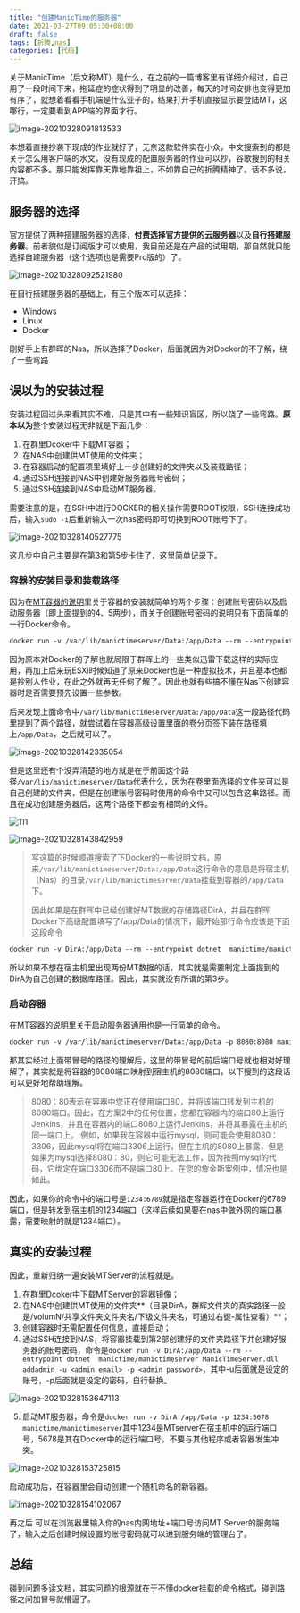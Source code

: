 ```yaml
---
title: "创建ManicTime的服务器"
date: 2021-03-27T09:05:30+08:00
draft: false
tags: [折腾,nas]
categories: [代码]
---
```


关于ManicTime（后文称MT）是什么，在之前的一篇博客里有详细介绍过，自己用了一段时间下来，拖延症的症状得到了明显的改善，每天的时间安排也变得更加有序了，就想着看看手机端是什么亚子的，结果打开手机直接显示要登陆MT，这哪行，一定要看到APP端的界面才行。
<!--more-->

![image-20210328091813533](https://30924398.xyz:6001/images/2021/03/28/image-20210328091813533.png#center)

本想着直接抄袭下现成的作业就好了，无奈这款软件实在小众，中文搜索到的都是关于怎么用客户端的水文，没有现成的配置服务器的作业可以抄，谷歌搜到的相关内容都不多。那只能发挥靠天靠地靠祖上，不如靠自己的折腾精神了。话不多说，开搞。

## 服务器的选择

官方提供了两种搭建服务器的选择，**付费选择官方提供的云服务器**以及**自行搭建服务器**。前者貌似是订阅版才可以使用，我目前还是在产品的试用期，那自然就只能选择自建服务器（这个选项也是需要Pro版的）了。

![image-20210328092521980](https://30924398.xyz:6001/images/2021/03/28/image-20210328092521980.png#center)

在自行搭建服务器的基础上，有三个版本可以选择：

+ Windows
+ Linux
+ Docker

刚好手上有群晖的Nas，所以选择了Docker，后面就因为对Docker的不了解，绕了一些弯路

## 误以为的安装过程

安装过程回过头来看其实不难，只是其中有一些知识盲区，所以饶了一些弯路。**原本以为**整个安装过程无非就是下面几步：

1. 在群里Dcoker中下载MT容器；
2. 在NAS中创建供MT使用的文件夹；
3. 在容器启动的配置项里填好上一步创建好的文件夹以及装载路径；
4. 通过SSH连接到NAS中创建好服务器账号密码；
5. 通过SSH连接到NAS中启动MT服务器。

需要注意的是，在SSH中进行DOCKER的相关操作需要ROOT权限，SSH连接成功后，输入`sudo -i`后重新输入一次nas密码即可切换到ROOT账号下了。

![image-20210328140527775](https://raw.githubusercontent.com/tsq456/picBed/master/image-20210328140527775.png#center)

这几步中自己主要是在第3和第5步卡住了，这里简单记录下。

### 容器的安装目录和装载路径

因为在[MT容器的说明](https://hub.docker.com/r/manictime/manictimeserver/)里关于容器的安装就简单的两个步骤：创建账号密码以及启动服务器（即上面提到的4、5两步），而关于创建账号密码的说明只有下面简单的一行Docker命令。

``` dockerfile
docker run -v /var/lib/manictimeserver/Data:/app/Data --rm --entrypoint dotnet  manictime/manictimeserver ManicTimeServer.dll addadmin -u <admin email> -p <admin password>
```

因为原本对Docker的了解也就局限于群晖上的一些类似迅雷下载这样的实际应用，再加上后来玩ESXi时候知道了原来Docker也是一种虚拟技术，并且基本也都是抄别人作业，在此之外就再无任何了解了。因此也就有些搞不懂在Nas下创建容器时是否需要预先设置一些参数。

后来发现上面命令中`/var/lib/manictimeserver/Data:/app/Data`这一段路径代码里提到了两个路径，就尝试着在容器高级设置里面的卷分页签下装在路径填上`/app/Data`，之后就可以了。

![image-20210328142335054](https://raw.githubusercontent.com/tsq456/picBed/master/image-20210328142335054.png#center)

但是这里还有个没弄清楚的地方就是在于前面这个路径`/var/lib/manictimeserver/Data`代表什么，因为在卷里面选择的文件夹可以是自己创建的文件夹，但是在创建账号密码时使用的命令中又可以包含这串路径。而且在成功创建服务器后，这两个路径下都会有相同的文件。

![111](https://raw.githubusercontent.com/tsq456/picBed/master/image-20210328143817392.png#center)

![image-20210328143842959](https://raw.githubusercontent.com/tsq456/picBed/master/image-20210328143842959.png#center)

> 写这篇的时候顺道搜索了下Docker的一些说明文档，原来`/var/lib/manictimeserver/Data:/app/Data`这行命令的意思是将宿主机（Nas）的目录`/var/lib/manictimeserver/Data`挂载到容器的`/app/Data`下。
>
> 因此如果是在群晖中已经创建好MT数据的存储路径DirA，并且在群晖Docker下高级配置填写了/app/Data的情况下，最开始那行命令应该是下面这段命令

``` dockerfile
docker run -v DirA:/app/Data --rm --entrypoint dotnet  manictime/manictimeserver ManicTimeServer.dll addadmin -u <admin email> -p <admin password>
```

所以如果不想在宿主机里出现两份MT数据的话，其实就是需要制定上面提到的DirA为自己创建的数据库路径。因此，其实就没有所谓的第3步。

### 启动容器

在[MT容器的说明](https://hub.docker.com/r/manictime/manictimeserver/)里关于启动服务器通用也是一行简单的命令。

``` dockerfile
docker run -v /var/lib/manictimeserver/Data:/app/Data -p 8080:8080 manictime/manictimeserver
```

那其实经过上面带冒号的路径的理解后，这里的带冒号的前后端口号就也相对好理解了，其实就是将容器的8080端口映射到宿主机的8080端口，以下搜到的这段话可以更好地帮助理解。

> 8080：80表示在容器中您正在使用端口80，并将该端口转发到主机的8080端口。因此，在方案2中的任何位置，您都在容器内的端口80上运行Jenkins，并且在容器内的端口8080上运行Jenkins，并将其暴露在主机的同一端口上。
> 例如，如果我在容器中运行mysql，则可能会使用8080：3306，因此mysql将在端口3306上运行，但在主机的8080上暴露，但是如果为mysql选择8080：80，则它可能无法工作，因为按照mysql的代码，它绑定在端口3306而不是端口80上。在您的詹金斯案例中，情况也是如此。

因此，如果你的命令中的端口号是`1234:6789`就是指定容器运行在Docker的6789端口，但是转发到宿主机的1234端口（这样后续如果要在nas中做外网的端口暴露，需要映射的就是1234端口）。

## 真实的安装过程

因此，重新归纳一遍安装MTServer的流程就是。

1. 在群里Dcoker中下载MTServer的容器镜像；
2. 在NAS中创建供MT使用的文件夹**（目录DirA，群辉文件夹的真实路径一般是/volumN/共享文件夹文件夹名/下级文件夹名，可通过右键-属性查看）**；
3. 创建容器时无需配置任何信息，直接启动；
4. 通过SSH连接到NAS，将容器挂载到第2部创建好的文件夹路径下并创建好服务器的账号密码，命令是`docker run -v DirA:/app/Data --rm --entrypoint dotnet  manictime/manictimeserver ManicTimeServer.dll addadmin -u <admin email> -p <admin password>`，其中-u后面就是设定的账号，-p后面就是设定的密码，自行替换。

![image-20210328153647113](https://30924398.xyz:6001/images/2021/03/28/image-20210328153647113.png#center)

5. 启动MT服务器，命令是`docker run -v DirA:/app/Data -p 1234:5678 manictime/manictimeserver`其中1234是MTserver在宿主机中的运行端口号，5678是其在Docker中的运行端口号，不要与其他程序或者容器发生冲突。

![image-20210328153725815](https://30924398.xyz:6001/images/2021/03/28/image-20210328153725815.png#center)

启动成功后，在容器里会自动创建一个随机命名的新容器。

![image-20210328154102067](https://30924398.xyz:6001/images/2021/03/28/image-20210328154102067.png#center)

再之后 可以在浏览器里输入你的nas内网地址+端口号访问MT Server的服务端了，输入之后创建时候设置的账号密码就可以进到服务端的管理台了。

## 总结

碰到问题多读文档，其实问题的根源就在于不懂docker挂载的命令格式，碰到路径之间加冒号就懵逼了。